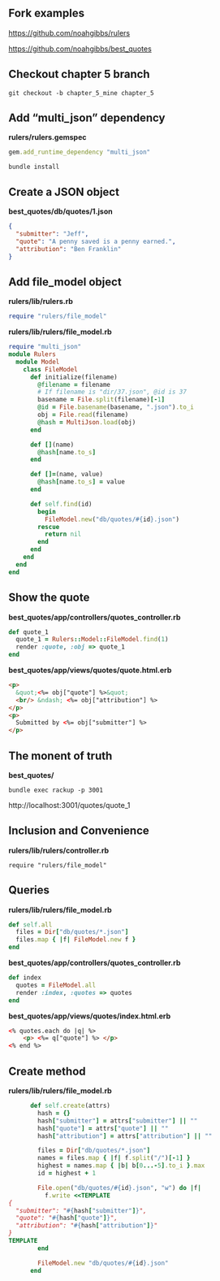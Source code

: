 ## Fork examples

https://github.com/noahgibbs/rulers

https://github.com/noahgibbs/best_quotes

## Checkout chapter 5 branch
```
git checkout -b chapter_5_mine chapter_5
```

## Add “multi_json” dependency 
**rulers/rulers.gemspec** 
```ruby
gem.add_runtime_dependency "multi_json"
```
```
bundle install
```

## Create a JSON object
**best_quotes/db/quotes/1.json**
```json
{
  "submitter": "Jeff",
  "quote": "A penny saved is a penny earned.",
  "attribution": "Ben Franklin"
}
```

## Add file_model object
**rulers/lib/rulers.rb**
```ruby
require "rulers/file_model"
```
**rulers/lib/rulers/file_model.rb**
```ruby
require "multi_json"
module Rulers
  module Model
    class FileModel
      def initialize(filename)
        @filename = filename
        # If filename is "dir/37.json", @id is 37
        basename = File.split(filename)[-1]
        @id = File.basename(basename, ".json").to_i
        obj = File.read(filename)
        @hash = MultiJson.load(obj)
      end

      def [](name)
        @hash[name.to_s]
      end

      def []=(name, value)
        @hash[name.to_s] = value
      end

      def self.find(id)
        begin
          FileModel.new("db/quotes/#{id}.json")
        rescue
          return nil
        end
      end
    end
  end
end
```

## Show the quote
**best_quotes/app/controllers/quotes_controller.rb**
```ruby
def quote_1
  quote_1 = Rulers::Model::FileModel.find(1)
  render :quote, :obj => quote_1
end
```
**best_quotes/app/views/quotes/quote.html.erb**
```html
<p>
  &quot;<%= obj["quote"] %>&quot;
  <br/> &ndash; <%= obj["attribution"] %>
</p>
<p>
  Submitted by <%= obj["submitter"] %>
</p>
```

## The monent of truth
**best_quotes/**
```
bundle exec rackup -p 3001
```
http://localhost:3001/quotes/quote_1

## Inclusion and Convenience
**rulers/lib/rulers/controller.rb**
```
require "rulers/file_model"
```

## Queries
**rulers/lib/rulers/file_model.rb**
```ruby
def self.all
  files = Dir["db/quotes/*.json"]
  files.map { |f| FileModel.new f }
end
```
**best_quotes/app/controllers/quotes_controller.rb**
```ruby
def index
  quotes = FileModel.all
  render :index, :quotes => quotes
end
```
**best_quotes/app/views/quotes/index.html.erb**
```html
<% quotes.each do |q| %>
    <p> <%= q["quote"] %> </p>
<% end %>
```

## Create method
**rulers/lib/rulers/file_model.rb**
```ruby
      def self.create(attrs)
        hash = {}
        hash["submitter"] = attrs["submitter"] || ""
        hash["quote"] = attrs["quote"] || ""
        hash["attribution"] = attrs["attribution"] || ""

        files = Dir["db/quotes/*.json"]
        names = files.map { |f| f.split("/")[-1] }
        highest = names.map { |b| b[0...-5].to_i }.max
        id = highest + 1

        File.open("db/quotes/#{id}.json", "w") do |f|
          f.write <<TEMPLATE
{
  "submitter": "#{hash["submitter"]}",
  "quote": "#{hash["quote"]}",
  "attribution": "#{hash["attribution"]}"
}
TEMPLATE
        end

        FileModel.new "db/quotes/#{id}.json"
      end

```



